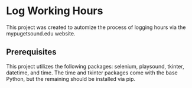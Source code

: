 # Log Working Hours

This project was created to automize the process of logging hours via the mypugetsound.edu website.

## Prerequisites

This project utilizes the following packages: selenium, playsound, tkinter, datetime, and time. The time and tkinter packages come with the base Python, but the remaining should be installed via pip.
